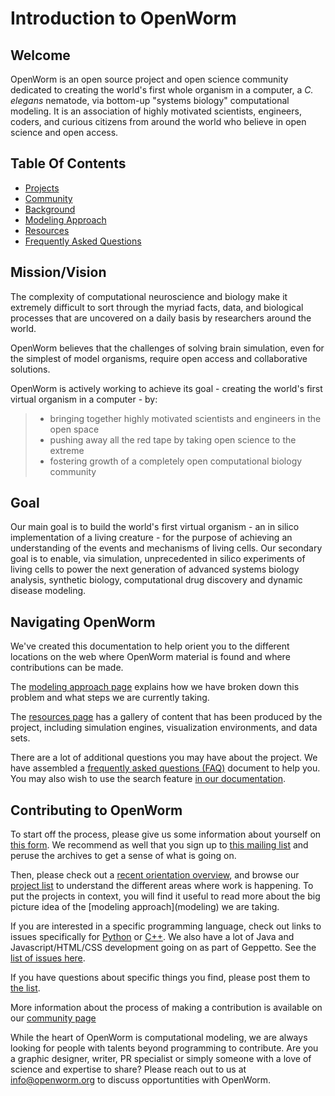 Introduction to OpenWorm
========================

Welcome
-------

OpenWorm is an open source project and open science community dedicated to creating the world's first whole organism in a computer, a *C. elegans* nematode, via bottom-up "systems biology" computational modeling. It is an association of highly motivated scientists, engineers, coders, and curious citizens from around the world who believe in open science and open access.

Table Of Contents
-----------------

- [Projects](/projects/)
- [Community](/community/)
- [Background](background/)
- [Modeling Approach](modeling/)
- [Resources](resources/)
- [Frequently Asked Questions](faq/)

Mission/Vision
--------------

The complexity of computational neuroscience and biology make it extremely difficult to sort through the myriad facts, data, and biological processes that are uncovered on a daily basis by researchers around the world.

OpenWorm believes that the challenges of solving brain simulation, even for the simplest of model organisms, require open access and collaborative solutions.

OpenWorm is actively working to achieve its goal - creating the world's first virtual organism in a computer - by:

> -   bringing together highly motivated scientists and engineers in the open space
> -   pushing away all the red tape by taking open science to the extreme
> -   fostering growth of a completely open computational biology community

Goal
----

Our main goal is to build the world's first virtual organism - an in silico implementation of a living creature - for the purpose of achieving an understanding of the events and mechanisms of living cells. Our secondary goal is to enable, via simulation, unprecedented in silico experiments of living cells to power the next generation of advanced systems biology analysis, synthetic biology, computational drug discovery and dynamic disease modeling.

Navigating OpenWorm
-------------------

We've created this documentation to help orient you to the different locations on the web where OpenWorm material is found and where contributions can be made.

The [modeling approach page](modeling/) explains how we have broken down this problem and what steps we are currently taking.

The [resources page](resources/) has a gallery of content that has been produced by the project, including simulation engines, visualization environments, and data sets.

There are a lot of additional questions you may have about the project. We have assembled a [frequently asked questions (FAQ)](faq/) document to help you. You may also wish to use the search feature [in our documentation](http://openworm.rtfd.org).

Contributing to OpenWorm
------------------------

To start off the process, please give us some information about yourself on [this form](https://docs.google.com/spreadsheet/viewform?usp=drive_web&formkey=dC1CUDQtTV82MEJJcjY0NjdCcHpYdmc6MQ#gid=0). We recommend as well that you sign up to [this mailing list](https://groups.google.com/forum/?fromgroups#!forum/openworm-discuss) and peruse the archives to get a sense of what is going on.

Then, please check out a [recent orientation overview](https://www.youtube.com/watch?v=C12d11z8OIo), and browse our [project list](projects/) to understand the different areas where work is happening. To put the projects in context, you will find it useful to read more about the big picture idea of the [modeling approach](modeling\) we are taking.

If you are interested in a specific programming language, check out links to issues specifically for [Python](https://github.com/openworm/OpenWorm/issues?direction=desc&labels=python&page=1&sort=comments&state=open) or [C++](https://github.com/openworm/OpenWorm/issues?direction=desc&labels=c%2B%2B&page=1&sort=comments&state=open). We also have a lot of Java and Javascript/HTML/CSS development going on as part of Geppetto. See the [list of issues here](https://waffle.io/openworm/org.geppetto).

If you have questions about specific things you find, please post them to [the list](https://groups.google.com/forum/?fromgroups#!forum/openworm-discuss).

More information about the process of making a contribution is available on our [community page](community/)

While the heart of OpenWorm is computational modeling, we are always looking for people with talents beyond programming to contribute. Are you a graphic designer, writer, PR specialist or simply someone with a love of science and expertise to share? Please reach out to us at <info@openworm.org> to discuss opportuntities with OpenWorm.
